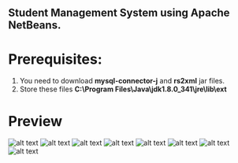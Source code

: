 ## Student Management System using Apache NetBeans.

# Prerequisites:
1.  You need to download **mysql-connector-j** and **rs2xml** jar files.
2.  Store these files **C:\Program Files\Java\jdk1.8.0_341\jre\lib\ext**

# Preview

![alt text](Preview/login.png)
![alt text](Preview/login2.png)
![alt text](Preview/addStudent.png)
![alt text](Preview/Update_Delete_StudentData.png)
![alt text](Preview/showStudent.png)
![alt text](Preview/addAdmin.png)
![alt text](Preview/UpdateDeleteAdmin.png)
![alt text](Preview/showAdmin.png)
